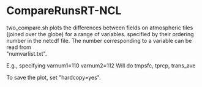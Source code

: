 # CompareRunsRT-NCL

two_compare.sh plots the differences between fields on atmospheric tiles (joined over the globe) for a range of variables. specified by their ordering number in the netcdf file. The number corresponding to a variable can be read from  
"numvarlist.txt". 

E.g., specifying 
varnum1=110 
varnum2=112
Will do tmpsfc, tprcp, trans_ave

To save the plot, set "hardcopy=yes". 
